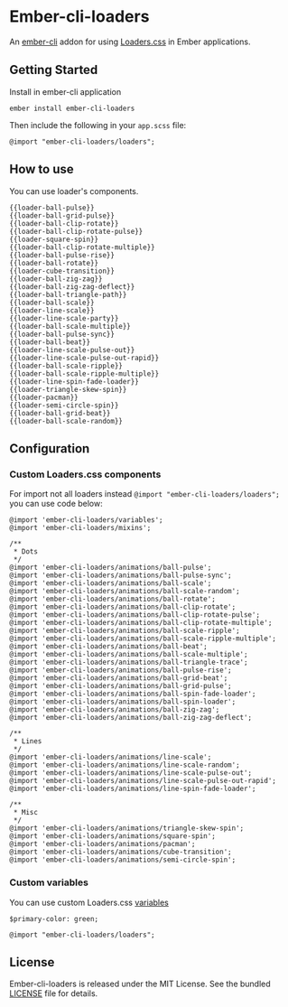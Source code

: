 # Ember-cli-loaders

An [ember-cli](http://www.ember-cli.com) addon for using [Loaders.css](https://connoratherton.com/loaders) in Ember applications.

## Getting Started

Install in ember-cli application

```
ember install ember-cli-loaders
```

Then include the following in your `app.scss` file:

```
@import "ember-cli-loaders/loaders";
```

## How to use

You can use loader's components.

```
{{loader-ball-pulse}}
{{loader-ball-grid-pulse}}
{{loader-ball-clip-rotate}}
{{loader-ball-clip-rotate-pulse}}
{{loader-square-spin}}
{{loader-ball-clip-rotate-multiple}}
{{loader-ball-pulse-rise}}
{{loader-ball-rotate}}
{{loader-cube-transition}}
{{loader-ball-zig-zag}}
{{loader-ball-zig-zag-deflect}}
{{loader-ball-triangle-path}}
{{loader-ball-scale}}
{{loader-line-scale}}
{{loader-line-scale-party}}
{{loader-ball-scale-multiple}}
{{loader-ball-pulse-sync}}
{{loader-ball-beat}}
{{loader-line-scale-pulse-out}}
{{loader-line-scale-pulse-out-rapid}}
{{loader-ball-scale-ripple}}
{{loader-ball-scale-ripple-multiple}}
{{loader-line-spin-fade-loader}}
{{loader-triangle-skew-spin}}
{{loader-pacman}}
{{loader-semi-circle-spin}}
{{loader-ball-grid-beat}}
{{loader-ball-scale-random}}
```

## Configuration

### Custom Loaders.css components

For import not all loaders instead `@import "ember-cli-loaders/loaders";` you can use code below:

```
@import 'ember-cli-loaders/variables';
@import 'ember-cli-loaders/mixins';

/**
 * Dots
 */
@import 'ember-cli-loaders/animations/ball-pulse';
@import 'ember-cli-loaders/animations/ball-pulse-sync';
@import 'ember-cli-loaders/animations/ball-scale';
@import 'ember-cli-loaders/animations/ball-scale-random';
@import 'ember-cli-loaders/animations/ball-rotate';
@import 'ember-cli-loaders/animations/ball-clip-rotate';
@import 'ember-cli-loaders/animations/ball-clip-rotate-pulse';
@import 'ember-cli-loaders/animations/ball-clip-rotate-multiple';
@import 'ember-cli-loaders/animations/ball-scale-ripple';
@import 'ember-cli-loaders/animations/ball-scale-ripple-multiple';
@import 'ember-cli-loaders/animations/ball-beat';
@import 'ember-cli-loaders/animations/ball-scale-multiple';
@import 'ember-cli-loaders/animations/ball-triangle-trace';
@import 'ember-cli-loaders/animations/ball-pulse-rise';
@import 'ember-cli-loaders/animations/ball-grid-beat';
@import 'ember-cli-loaders/animations/ball-grid-pulse';
@import 'ember-cli-loaders/animations/ball-spin-fade-loader';
@import 'ember-cli-loaders/animations/ball-spin-loader';
@import 'ember-cli-loaders/animations/ball-zig-zag';
@import 'ember-cli-loaders/animations/ball-zig-zag-deflect';

/**
 * Lines
 */
@import 'ember-cli-loaders/animations/line-scale';
@import 'ember-cli-loaders/animations/line-scale-random';
@import 'ember-cli-loaders/animations/line-scale-pulse-out';
@import 'ember-cli-loaders/animations/line-scale-pulse-out-rapid';
@import 'ember-cli-loaders/animations/line-spin-fade-loader';

/**
 * Misc
 */
@import 'ember-cli-loaders/animations/triangle-skew-spin';
@import 'ember-cli-loaders/animations/square-spin';
@import 'ember-cli-loaders/animations/pacman';
@import 'ember-cli-loaders/animations/cube-transition';
@import 'ember-cli-loaders/animations/semi-circle-spin';
```

### Custom variables

You can use custom Loaders.css [variables](https://github.com/ConnorAtherton/loaders.css/blob/master/src/_variables.scss)

```
$primary-color: green;

@import "ember-cli-loaders/loaders";
```

## License
Ember-cli-loaders is released under the MIT License. See the bundled [LICENSE](LICENSE.md) file for details.
